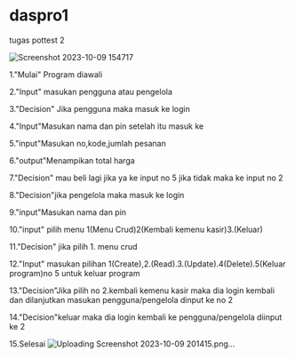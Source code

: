 # daspro1
tugas pottest 2

![Screenshot 2023-10-09 154717](https://github.com/MuhammadRofif/daspro1/assets/144349308/35f1e907-d622-46aa-8754-0d38d937d014)

1."Mulai" Program diawali

2."Input" masukan pengguna atau pengelola

3."Decision" Jika pengguna maka masuk ke login

4."Input"Masukan nama dan pin setelah itu masuk ke

5."input"Masukan no,kode,jumlah pesanan

6."output"Menampikan total harga

7."Decision" mau beli lagi jika ya ke input no 5 jika tidak maka ke input no 2

8."Decision"jika pengelola maka masuk ke login

9."input"Masukan nama dan pin

10."input" pilih menu 1(Menu Crud)2(Kembali kemenu kasir)3.(Keluar)

11."Decision" jika pilih 1. menu crud 

12."Input" masukan pilihan 1(Create),2.(Read).3.(Update).4(Delete).5(Keluar program)no 5 untuk keluar program

13."Decision"Jika pilih no 2.kembali kemenu kasir maka dia login kembali dan dilanjutkan masukan pengguna/pengelola dinput ke no 2

14."Decision"keluar maka dia login kembali ke pengguna/pengelola diinput ke 2

15.Selesai
![Uploading Screenshot 2023-10-09 201415.png…]()
